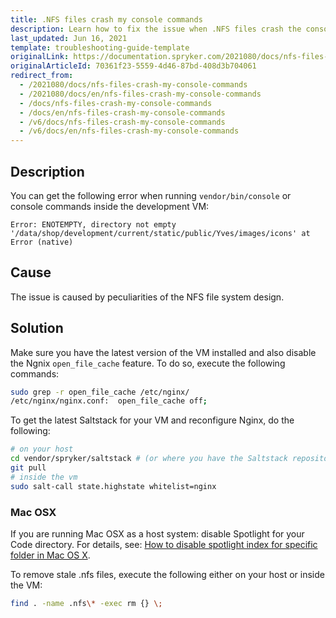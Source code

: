```yaml
---
title: .NFS files crash my console commands
description: Learn how to fix the issue when .NFS files crash the console commands
last_updated: Jun 16, 2021
template: troubleshooting-guide-template
originalLink: https://documentation.spryker.com/2021080/docs/nfs-files-crash-my-console-commands
originalArticleId: 70361f23-5559-4d46-87bd-408d3b704061
redirect_from:
  - /2021080/docs/nfs-files-crash-my-console-commands
  - /2021080/docs/en/nfs-files-crash-my-console-commands
  - /docs/nfs-files-crash-my-console-commands
  - /docs/en/nfs-files-crash-my-console-commands
  - /v6/docs/nfs-files-crash-my-console-commands
  - /v6/docs/en/nfs-files-crash-my-console-commands
---
```


## Description

You can get the following error when running `vendor/bin/console` or console commands inside the development VM:

```
Error: ENOTEMPTY, directory not empty
'/data/shop/development/current/static/public/Yves/images/icons' at Error (native)
```
## Cause
The issue is caused by peculiarities of the NFS file system design.

## Solution
Make sure you have the latest version of the VM installed and also disable the Ngnix `open_file_cache` feature. To do so, execute the following commands:

```bash
sudo grep -r open_file_cache /etc/nginx/
/etc/nginx/nginx.conf:  open_file_cache off;
```

To get the latest Saltstack for your VM and reconfigure Nginx, do the following:

```bash
# on your host
cd vendor/spryker/saltstack # (or where you have the Saltstack repository on your host)
git pull
# inside the vm
sudo salt-call state.highstate whitelist=nginx
```
### Mac OSX
If you are running Mac OSX as a host system: disable Spotlight for your Code directory. For details, see: [How to disable spotlight index for specific folder in Mac OS X](http://www.techiecorner.com/254/how-to-disable-spotlight-index-for-specific-folder-in-mac-os-x/).

To remove stale .nfs files, execute the following either on your host or inside the VM:

```bash
find . -name .nfs\* -exec rm {} \;
```
